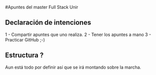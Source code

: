 #Apuntes del master Full Stack Unir
## Declaración de intenciones
1 - Compartir apuntes que uno realiza.
2 - Tener los apuntes a mano
3 - Practicar GitHub ;-)
## Estructura ?
Aun está todo por definir así que se irá montando sobre la marcha.